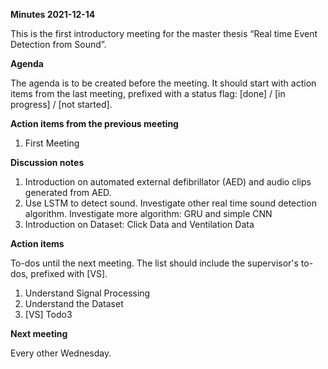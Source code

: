 ﻿**Minutes 2021-12-14**

This is the first introductory meeting for the master thesis “Real time Event Detection from Sound”.

**Agenda**

The agenda is to be created before the meeting. It should start with action items from the last meeting, prefixed with a status flag: [done] / [in progress] / [not started].

**Action items from the previous meeting**

1. First Meeting

**Discussion notes**

1. Introduction on automated external defibrillator (AED) and audio clips generated from AED.
1. Use LSTM to detect sound. Investigate other real time sound detection algorithm. Investigate more algorithm: GRU and simple CNN
1. Introduction on Dataset: Click Data and Ventilation Data

**Action items**

To-dos until the next meeting. The list should include the supervisor's to-dos, prefixed with [VS].

1. Understand Signal Processing
1. Understand the Dataset
1. [VS] Todo3

**Next meeting**

Every other Wednesday.

